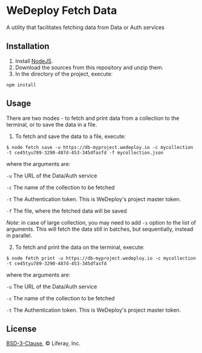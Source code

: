 # WeDeploy Fetch Data

A utility that facilitates fetching data from Data or Auth services

## Installation

1. Install [NodeJS](https://nodejs.org/en/).
2. Download the sources from this repository and unzip them.
3. In the directory of the project, execute:

```
npm install
```

## Usage

There are two modes - to fetch and print data from a collection to the terminal, or to save the data in a file.

1. To fetch and save the data to a file, execute:

```
$ node fetch save -u https://db-myproject.wedeploy.io -c mycollection -t ce45tyu789-3290-487d-453-345dfasfd -f mycollection.json
```

where the arguments are:

`-u` The URL of the Data/Auth service

`-c` The name of the collection to be fetched

`-t` The Authentication token. This is WeDeploy's project master token.

`-f` The file, where the fetched data will be saved

_Note_: in case of large collection, you may need to add `-s` option to the list of arguments. This will fetch the data still in batches, but sequentially, instead in parallel.

2. To fetch and print the data on the terminal, execute:

```
$ node fetch print -u https://db-myproject.wedeploy.io -c mycollection -t ce45tyu789-3290-487d-453-345dfasfd
```

where the arguments are:

`-u` The URL of the Data/Auth service

`-c` The name of the collection to be fetched

`-t` The Authentication token. This is WeDeploy's project master token.

## License

[BSD-3-Clause](https://spdx.org/licenses/BSD-3-Clause.html), © Liferay, Inc.
